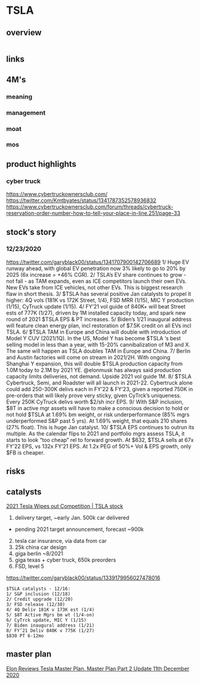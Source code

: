 # TSLA

## overview
```
```

## links

## 4M's
### meaning

### management

### moat

### mos

## product highlights

### cyber truck
https://www.cybertruckownersclub.com/
https://twitter.com/Kmtbyates/status/1341787352578936832
https://www.cybertruckownersclub.com/forum/threads/cybertruck-reservation-order-number-how-to-tell-your-place-in-line.251/page-33


## stock's story

### 12/23/2020
https://twitter.com/garyblack00/status/1341707900142706689
1/ Huge EV runway ahead, with global EV penetration now 3% likely to go to 20% by 2025 (6x increase = +46% CGR).
2/ TSLA’s EV share continues to grow - not fall - as TAM expands, even as ICE competitors launch their own EVs. New EVs take from ICE vehicles, not other EVs. This is biggest research flaw in short thesis.
3/ $TSLA has several positive Jan catalysts to propel it higher: 4Q vols (181K vs 172K Street, 1/4), FSD MRR (1/15), MIC Y production (1/15), CyTruck update (1/15).
4/ FY’21 vol guide of 840K+ will beat Street ests of 777K (1/27), driven by 1M installed capacity today, and spark new round of 2021 $TSLA EPS & PT increases.
5/ Biden’s 1/21 inaugural address will feature clean energy plan, incl restoration of $7.5K credit on all EVs incl TSLA.
6/ $TSLA TAM in Europe and China will double with introduction of Model Y CUV (2021/1Q). In the US, Model Y has become $TSLA ‘s best selling model in less than a year, with 15-20% cannibalization of M3 and X. The same will happen as TSLA doubles TAM in Europe and China.
7/ Berlin and Austin factories will come on stream in 2021/2H.  With ongoing Shanghai Y expansion, this will double $TSLA production capacity from 1.0M today to 2.1M by 2021 YE. @elonmusk has always said production capacity limits deliveries, not demand. Upside 2021 vol guide 1M.
8/ $TSLA Cybertruck, Semi, and Roadster will all launch in 2021-22. Cybertruck alone could add 250-300K delivs each in FY’22 & FY’23, given a reported 750K in pre-orders that will likely prove very sticky, given CyTrck’s uniqueness. Every 250K CyTruck delivs worth $2/sh incr EPS.
9/ With S&P inclusion, $8T in active mgr assets will have to make a conscious decision to hold or not hold $TSLA at 1.69% bm weight, or risk underperformance (85% mgrs underperformed S&P past 5 yrs). At 1.69% weight, that equals 210 shares (27% float). This is huge Jan catalyst.
10/ $TSLA EPS continues to outrun its multiple. As the calendar flips to 2021 and portfolio mgrs assess TSLA, it starts to look “too cheap” rel to forward growth. At $632, $TSLA sells at 67x FY’22 EPS, vs 132x FY’21 EPS. At 1.2x PEG of 50%+ Vol & EPS growth, only $FB is cheaper.

## risks

## catalysts
[2021 Tesla Wipes out Competition | TSLA stock](https://www.youtube.com/watch?v=Cb-qHrVPIhc)
1. delivery target, ~early Jan. 500k car delivered
  - pending 2021 target announcement, forecast ~900k
2. tesla car insurance, via data from car
3. 25k china car design
4. giga berlin ~8/2021
5. giga texas + cyber truck, 650k preorders
6. FSD, level 5

https://twitter.com/garyblack00/status/1339179956027478016
```
$TSLA catalysts - 12/16:
1/ S&P inclusion (12/18)
2/ Credit upgrade (12/20)
3/ FSD release (12/30)
4/ 4Q Deliv 181K v 173K est (1/4)
5/ $8T Active Mgrs bm wt (1/4-on)
6/ CyTrck update, MIC Y (1/15)
7/ Biden inaugural address (1/21)
8/ FY’21 Deliv 840K v 775K (1/27)
$830 PT 6-12mo
```

## master plan
[Elon Reviews Tesla Master Plan. Master Plan Part 2 Update 11th December 2020](https://www.youtube.com/watch?v=se2cK1xlKwg)
